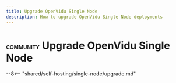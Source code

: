 ```yaml
---
title: Upgrade OpenVidu Single Node
description: How to upgrade OpenVidu Single Node deployments
---
```


# <span class="openvidu-tag openvidu-community-tag" style="font-size: .5em">COMMUNITY</span> Upgrade OpenVidu Single Node

--8<-- "shared/self-hosting/single-node/upgrade.md"
